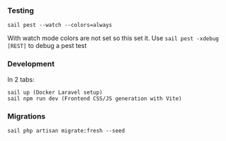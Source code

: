 
### Testing
```
sail pest --watch --colors=always
```
With watch mode colors are not set so this set it. Use `sail pest -xdebug [REST]`
to debug a pest test

### Development
In 2 tabs:
```
sail up (Docker Laravel setup)
sail npm run dev (Frontend CSS/JS generation with Vite)
```

### Migrations
```
sail php artisan migrate:fresh --seed
```
